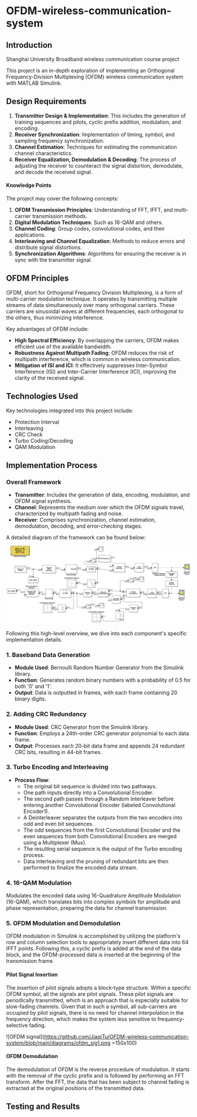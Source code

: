 # OFDM-wireless-communication-system

## Introduction
Shanghai University Broadband wireless communication course project

This project is an in-depth exploration of implementing an Orthogonal Frequency-Division Multiplexing (OFDM) wireless communication system with MATLAB Simulink. 

## Design Requirements

1. **Transmitter Design & Implementation**: This includes the generation of training sequences and pilots, cyclic prefix addition, modulation, and encoding.
2. **Receiver Synchronization**: Implementation of timing, symbol, and sampling frequency synchronization.
3. **Channel Estimation**: Techniques for estimating the communication channel characteristics.
4. **Receiver Equalization, Demodulation & Decoding**: The process of adjusting the receiver to counteract the signal distortion, demodulate, and decode the received signal.

#### Knowledge Points

The project may cover the following concepts:
1. **OFDM Transmission Principles**: Understanding of FFT, IFFT, and multi-carrier transmission methods.
2. **Digital Modulation Techniques**: Such as 16-QAM and others.
3. **Channel Coding**: Group codes, convolutional codes, and their applications.
4. **Interleaving and Channel Equalization**: Methods to reduce errors and distribute signal distortions.
5. **Synchronization Algorithms**: Algorithms for ensuring the receiver is in sync with the transmitter signal.

## OFDM Principles

OFDM, short for Orthogonal Frequency Division Multiplexing, is a form of multi-carrier modulation technique. It operates by transmitting multiple streams of data simultaneously over many orthogonal carriers. These carriers are sinusoidal waves at different frequencies, each orthogonal to the others, thus minimizing interference.

Key advantages of OFDM include:
- **High Spectral Efficiency**: By overlapping the carriers, OFDM makes efficient use of the available bandwidth.
- **Robustness Against Multipath Fading**: OFDM reduces the risk of multipath interference, which is common in wireless communication.
- **Mitigation of ISI and ICI**: It effectively suppresses Inter-Symbol Interference (ISI) and Inter-Carrier Interference (ICI), improving the clarity of the received signal.

## Technologies Used
Key technologies integrated into this project include:
- Protection Interval
- Interleaving
- CRC Check
- Turbo Coding/Decoding
- QAM Modulation

## Implementation Process

### Overall Framework

- **Transmitter**: Includes the generation of data, encoding, modulation, and OFDM signal synthesis.
- **Channel**: Represents the medium over which the OFDM signals travel, characterized by multipath fading and noise.
- **Receiver**: Comprises synchronization, channel estimation, demodulation, decoding, and error-checking stages.

A detailed diagram of the framework can be found below:

![OFDM System Framework](https://github.com/JiaqiTu/OFDM-wireless-communication-system/blob/main/diagrams/Simulink%20Model%20visulization%20for%20OFDM.png)

Following this high-level overview, we dive into each component's specific implementation details.

### 1. Baseband Data Generation

- **Module Used**: Bernoulli Random Number Generator from the Simulink library.
- **Function**: Generates random binary numbers with a probability of 0.5 for both '0' and '1'.
- **Output**: Data is outputted in frames, with each frame containing 20 binary digits.

### 2. Adding CRC Redundancy

- **Module Used**: CRC Generator from the Simulink library.
- **Function**: Employs a 24th-order CRC generator polynomial to each data frame.
- **Output**: Processes each 20-bit data frame and appends 24 redundant CRC bits, resulting in 44-bit frames.

### 3. Turbo Encoding and Interleaving

- **Process Flow**:
  - The original bit sequence is divided into two pathways.
  - One path inputs directly into a Convolutional Encoder.
  - The second path passes through a Random Interleaver before entering another Convolutional Encoder (labeled Convolutional Encoder1).
  - A Deinterleaver separates the outputs from the two encoders into odd and even bit sequences.
  - The odd sequences from the first Convolutional Encoder and the even sequences from both Convolutional Encoders are merged using a Multiplexer (Mux).
  - The resulting serial sequence is the output of the Turbo encoding process.
  - Data interleaving and the pruning of redundant bits are then performed to finalize the encoded data stream.

### 4. 16-QAM Modulation
Modulates the encoded data using 16-Quadrature Amplitude Modulation (16-QAM), which translates bits into complex symbols for amplitude and phase representation, preparing the data for channel transmission.


### 5. OFDM Modulation and Demodulation

OFDM modulation in Simulink is accomplished by utilizing the platform's row and column selection tools to appropriately insert different data into 64 IFFT points. Following this, a cyclic prefix is added at the end of the data block, and the OFDM-processed data is inserted at the beginning of the transmission frame.

#### Pilot Signal Insertion

The insertion of pilot signals adopts a block-type structure. Within a specific OFDM symbol, all the signals are pilot signals. These pilot signals are periodically transmitted, which is an approach that is especially suitable for slow-fading channels. Given that in such a symbol, all sub-carriers are occupied by pilot signals, there is no need for channel interpolation in the frequency direction, which makes the system less sensitive to frequency-selective fading.

![OFDM signal](https://github.com/JiaqiTu/OFDM-wireless-communication-system/blob/main/diagrams/ofdm_sig1.png =150x100)


#### OFDM Demodulation

The demodulation of OFDM is the reverse procedure of modulation. It starts with the removal of the cyclic prefix and is followed by performing an FFT transform. After the FFT, the data that has been subject to channel fading is extracted at the original positions of the transmitted data.



## Testing and Results



